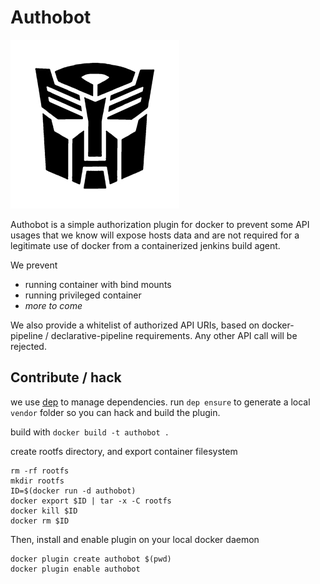 # Authobot 

![logo](logo.jpg)


Authobot is a simple authorization plugin for docker to prevent some API usages
that we know will expose hosts data and are not required for a legitimate use of docker
from a containerized jenkins build agent.

We prevent
- running container with bind mounts
- running privileged container
- _more to come_

We also provide a whitelist of authorized API URIs, based on docker-pipeline / declarative-pipeline requirements.
Any other API call will be rejected.

## Contribute / hack

we use [dep](https://github.com/golang/dep) to manage dependencies.
run `dep ensure` to generate a local `vendor` folder so you can hack and build the plugin.

build with `docker build -t authobot .`

create rootfs directory, and export container filesystem
```
rm -rf rootfs
mkdir rootfs
ID=$(docker run -d authobot)
docker export $ID | tar -x -C rootfs
docker kill $ID
docker rm $ID
```

Then, install and enable plugin on your local docker daemon
```
docker plugin create authobot $(pwd)
docker plugin enable authobot
``` 

